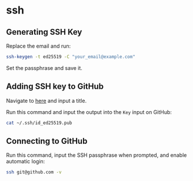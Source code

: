 # ssh

## Generating SSH Key

Replace the email and run:

```bash
ssh-keygen -t ed25519 -C "your_email@example.com"
```

Set the passphrase and save it.

## Adding SSH key to GitHub

Navigate to [here](https://github.com/settings/ssh/new) and input a title.

Run this command and input the output into the `Key` input on GitHub:

```bash
cat ~/.ssh/id_ed25519.pub
```

## Connecting to GitHub

Run this command, input the SSH passphrase when prompted, and enable automatic login:

```bash
ssh git@github.com -v
```
